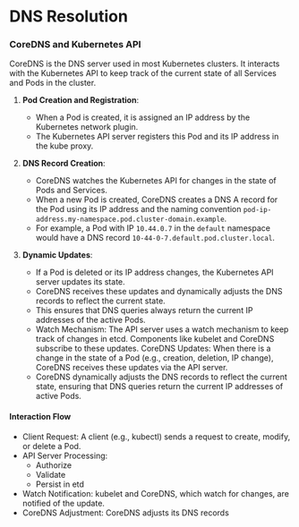 
# DNS Resolution

### CoreDNS and Kubernetes API

CoreDNS is the DNS server used in most Kubernetes clusters. It interacts with the Kubernetes API to keep track of the current state of all Services and Pods in the cluster.

1. **Pod Creation and Registration**:
   - When a Pod is created, it is assigned an IP address by the Kubernetes network plugin.
   - The Kubernetes API server registers this Pod and its IP address in the kube proxy.

2. **DNS Record Creation**:
   - CoreDNS watches the Kubernetes API for changes in the state of Pods and Services.
   - When a new Pod is created, CoreDNS creates a DNS A record for the Pod using its IP address and the naming convention `pod-ip-address.my-namespace.pod.cluster-domain.example`.
   - For example, a Pod with IP `10.44.0.7` in the `default` namespace would have a DNS record `10-44-0-7.default.pod.cluster.local`.

3. **Dynamic Updates**:
   - If a Pod is deleted or its IP address changes, the Kubernetes API server updates its state.
   - CoreDNS receives these updates and dynamically adjusts the DNS records to reflect the current state.
   - This ensures that DNS queries always return the current IP addresses of the active Pods.
   - Watch Mechanism: The API server uses a watch mechanism to keep track of changes in etcd. Components like kubelet and CoreDNS subscribe to these updates.
CoreDNS Updates: When there is a change in the state of a Pod (e.g., creation, deletion, IP change), CoreDNS receives these updates via the API server. 
   - CoreDNS dynamically adjusts the DNS records to reflect the current state, ensuring that DNS queries return the current IP addresses of active Pods.

#### Interaction Flow
- Client Request: A client (e.g., kubectl) sends a request to create, modify, or delete a Pod.
- API Server Processing:
    - Authorize
    - Validate
    - Persist in etd
- Watch Notification: kubelet and CoreDNS, which watch for changes, are notified of the update.
- CoreDNS Adjustment: CoreDNS adjusts its DNS records